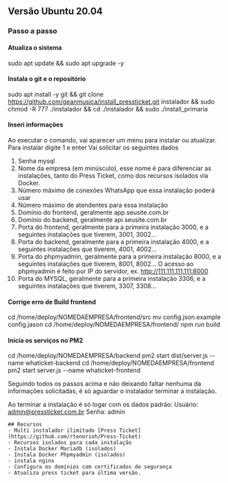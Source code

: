 ## Versão Ubuntu 20.04 
### Passo a passo

#### Atualiza o sistema
sudo apt update && sudo apt upgrade -y

#### Instala o git e o repositório
sudo apt install -y git && git clone https://github.com/geanmusica/install_pressticket.git instalador && sudo chmod -R 777 ./instalador && cd ./instalador && sudo ./install_primaria

#### Inseri informações
Ao executar o comando, vai aparecer um menu para instalar ou atualizar.
Para instalar digite 1 e enter
Vai solicitar os seguintes dados
1. Senha mysql
2. Nome da empresa (em minúsculo), esse nome é para diferenciar as instalações, tanto do Press Ticket, como dos recursos isolados via Docker.
3. Número máximo de conexões WhatsApp que essa instalação poderá usar
4. Número máximo de atendentes para essa instalação
5. Domínio do frontend, geralmente app.seusite.com.br
6. Domínio do backend, geralmente api.seusite.com.br
7. Porta do frontend, geralmente para a primeira instalação 3000, e a seguintes instalações que tiverem, 3001, 3002...
8. Porta do backend, geralmente para a primeira instalação 4000, e a seguintes instalações que tiverem, 4001, 4002...
9. Porta do phpmyadmin, geralmente para a primeira instalação 8000, e a seguintes instalações que tiverem, 8001, 8002...
O acesso ao phpmyadmin é feito por IP do servidor, ex. http://111.111.111.111:8000
10. Porta do MYSQL, geralmente para a primeira instalação 3306, e a seguintes instalações que tiverem, 3307, 3308...

#### Corrige erro de Build frontend
cd /home/deploy/NOMEDAEMPRESA/frontend/src
mv config.json.example config.jason
cd /home/deploy/NOMEDAEMPRESA/frontend/
npm run build

#### Inicia os serviços no PM2
cd /home/deploy/NOMEDAEMPRESA/backend
pm2 start dist/server.js --name whaticket-backend
cd /home/deploy/NOMEDAEMPRESA/frontend
pm2 start server.js --name whaticket-frontend


Seguindo todos os passos acima e não deixando faltar nenhuma da informações solicitadas, é só aguardar o instalador terminar a instalação.

Ao terminar a instalação é só logar com os dados padrão:
Usuário: admin@pressticket.com.br
Senha: admin

```
## Recursos 
- Multi instalador ilimitado [Press Ticket](https://github.com/rtenorioh/Press-Ticket)
- Recursos isolados para cada instalação
- Instala Docker Mariadb (isolados)
- Instala Docker Phpmyadmin (isolados)
- instala nginx
- Configura os domínios com certificados de segurança
- Atualiza press ticket para última versão.



